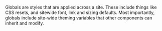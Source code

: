 Globals are styles that are applied across a site. These include things like CSS resets, and sitewide font, link and sizing defaults.
Most importantly, globals include site-wide theming variables that other components can inherit and modify.
